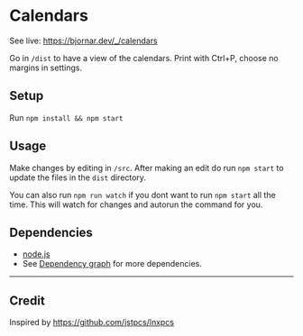 # Calendars

See live: https://bjornar.dev/_/calendars

Go in `/dist` to have a view of the calendars. Print with Ctrl+P, choose no margins in settings.

## Setup

Run `npm install && npm start`

## Usage

Make changes by editing in `/src`.
After making an edit do run `npm start` to update the files in the `dist` directory.

You can also run `npm run watch` if you dont want to run `npm start` all the time.
This will watch for changes and autorun the command for you.

## Dependencies
* [node.js](https://nodejs.org/en/download/)
* See [Dependency graph](https://github.com/bearhagen/hiof-datakom-eksamensark-2017/network/dependencies) for more dependencies.



---

## Credit

Inspired by https://github.com/jstpcs/lnxpcs
